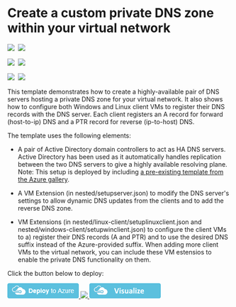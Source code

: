 # Create a custom private DNS zone within your virtual network

<IMG SRC="https://azbotstorage.blob.core.windows.net/badges/custom-private-dns/PublicLastTestDate.svg" />&nbsp;
<IMG SRC="https://azbotstorage.blob.core.windows.net/badges/custom-private-dns/PublicDeployment.svg" />&nbsp;

<IMG SRC="https://azbotstorage.blob.core.windows.net/badges/custom-private-dns/FairfaxLastTestDate.svg" />&nbsp;
<IMG SRC="https://azbotstorage.blob.core.windows.net/badges/custom-private-dns/FairfaxDeployment.svg" />&nbsp;

<IMG SRC="https://azbotstorage.blob.core.windows.net/badges/custom-private-dns/BestPracticeResult.svg" />&nbsp;
<IMG SRC="https://azbotstorage.blob.core.windows.net/badges/custom-private-dns/CredScanResult.svg" />&nbsp;

This template demonstrates how to create a highly-available pair of DNS servers hosting a private DNS zone for your virtual network.  It also shows how to configure both Windows and Linux client VMs to register their DNS records with the DNS server.  Each client registers an A record for forward (host-to-ip) DNS and a PTR record for reverse (ip-to-host) DNS.

The template uses the following elements:

- A pair of Active Directory domain controllers to act as HA DNS servers.  Active Directory has been used as it automatically handles replication between the two DNS servers to give a highly available resolving plane.  Note: This setup is deployed by including [a pre-existing template from the Azure gallery](https://azure.microsoft.com/en-us/resources/templates/active-directory-new-domain-ha-2-dc/).

- A VM Extension (in nested/setupserver.json) to modify the DNS server's settings to allow dynamic DNS updates from the clients and to add the reverse DNS zone.

- VM Extensions (in nested/linux-client/setuplinuxclient.json and nested/windows-client/setupwinclient.json) to configure the client VMs to a) register their DNS records (A and PTR) and to use the desired DNS suffix instead of the Azure-provided suffix.  When adding more client VMs to the virtual network, you can include these VM estensios to enable the private DNS functionality on them.


Click the button below to deploy:

<a href="https://portal.azure.com/#create/Microsoft.Template/uri/https%3A%2F%2Fraw.githubusercontent.com%2FAzure%2Fazure-quickstart-templates%2Fmaster%2Fcustom-private-dns%2Fazuredeploy.json" target="_blank">
    <img src="https://raw.githubusercontent.com/Azure/azure-quickstart-templates/master/1-CONTRIBUTION-GUIDE/images/deploytoazure.png"/>
</a>
<a href="https://portal.azure.us/#create/Microsoft.Template/uri/https%3A%2F%2Fraw.githubusercontent.com%2FAzure%2Fazure-quickstart-templates%2Fmaster%2Fcustom-private-dns%2Fazuredeploy.json" target="_blank">
    <img src="http://azuredeploy.net/AzureGov.png"/>
</a>
<a href="http://armviz.io/#/?load=https%3A%2F%2Fraw.githubusercontent.com%2FAzure%2Fazure-quickstart-templates%2Fmaster%2Fcustom-private-dns%2Fazuredeploy.json" target="_blank">
    <img src="https://raw.githubusercontent.com/Azure/azure-quickstart-templates/master/1-CONTRIBUTION-GUIDE/images/visualizebutton.png"/>
</a>

